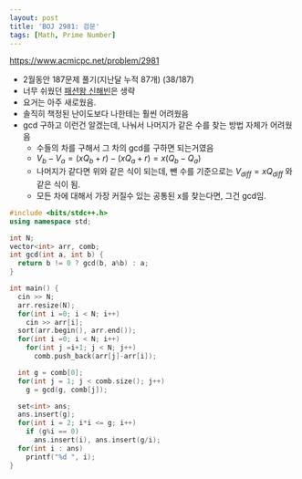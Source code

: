 ```yaml
---
layout: post
title: 'BOJ 2981: 검문'
tags: [Math, Prime Number]
---
```


<https://www.acmicpc.net/problem/2981>

- 2월동안 187문제 풀기(지난달 누적 87개) (38/187)
- 너무 쉬웠던 [패션왕 신해빈](https://www.acmicpc.net/problem/9375)은 생략
- 요거는 아주 새로웠음. 
- 솔직히 책정된 난이도보다 나한테는 훨씬 어려웠음
- gcd 구하고 이런건 알겠는데, 나눠서 나머지가 같은 수를 찾는 방법 자체가 어려웠음
  - 수들의 차를 구해서 그 차의 gcd를 구하면 되는거였음
  - $V_b-V_a=(xQ_b+r) - (xQ_a + r) = x(Q_b - Q_a)$
  - 나머지가 같다면 위와 같은 식이 되는데, 뺀 수를 기준으로는 $V_{diff} = xQ_{diff}$ 와 같은 식이 됨.
  - 모든 차에 대해서 가장 커질수 있는 공통된 x를 찾는다면, 그건 gcd임.  


```c++
#include <bits/stdc++.h>
using namespace std;

int N;
vector<int> arr, comb;
int gcd(int a, int b) {
  return b != 0 ? gcd(b, a%b) : a;
}

int main() {
  cin >> N;
  arr.resize(N);
  for(int i =0; i < N; i++)
    cin >> arr[i];
  sort(arr.begin(), arr.end());
  for(int i =0; i < N; i++)
    for(int j =i+1; j < N; j++)
      comb.push_back(arr[j]-arr[i]);

  int g = comb[0];
  for(int j = 1; j < comb.size(); j++)
    g = gcd(g, comb[j]);

  set<int> ans;
  ans.insert(g);
  for(int i = 2; i*i <= g; i++)
    if (g%i == 0)
      ans.insert(i), ans.insert(g/i);
  for(int i : ans)
    printf("%d ", i);
}
```

